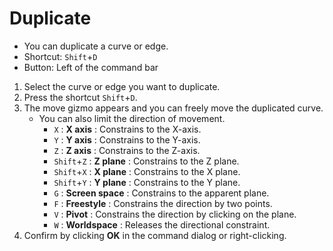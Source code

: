 # Duplicate

- You can duplicate a curve or edge.
- Shortcut: `Shift`+`D`
- Button: Left of the command bar

1. Select the curve or edge you want to duplicate.
2. Press the shortcut `Shift`+`D`.
3. The move gizmo appears and you can freely move the duplicated curve.
   - You can also limit the direction of movement.
     - `X` : **X axis** : Constrains to the X-axis.
     - `Y` : **Y axis** : Constrains to the Y-axis.
     - `Z` : **Z axis** : Constrains to the Z-axis.
     - `Shift`+`Z` : **Z plane** : Constrains to the Z plane.
     - `Shift`+`X` : **X plane** : Constrains to the X plane.
     - `Shift`+`Y` : **Y plane** : Constrains to the Y plane.
     - `G` : **Screen space** : Constrains to the apparent plane.
     - `F` : **Freestyle** : Constrains the direction by two points.
     - `V` : **Pivot** : Constrains the direction by clicking on the plane.
     - `W` : **Worldspace** : Releases the directional constraint.
4. Confirm by clicking **OK** in the command dialog or right-clicking.

